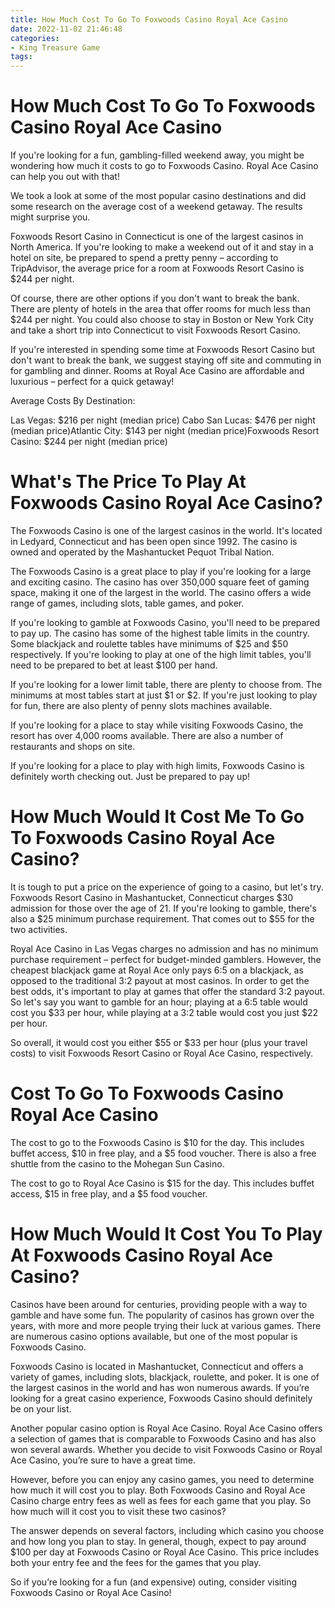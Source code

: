 ```yaml
---
title: How Much Cost To Go To Foxwoods Casino Royal Ace Casino
date: 2022-11-02 21:46:48
categories:
- King Treasure Game
tags:
---
```



#  How Much Cost To Go To Foxwoods Casino Royal Ace Casino

If you're looking for a fun, gambling-filled weekend away, you might be wondering how much it costs to go to Foxwoods Casino. Royal Ace Casino can help you out with that!

We took a look at some of the most popular casino destinations and did some research on the average cost of a weekend getaway. The results might surprise you.

Foxwoods Resort Casino in Connecticut is one of the largest casinos in North America. If you're looking to make a weekend out of it and stay in a hotel on site, be prepared to spend a pretty penny – according to TripAdvisor, the average price for a room at Foxwoods Resort Casino is $244 per night.

Of course, there are other options if you don't want to break the bank. There are plenty of hotels in the area that offer rooms for much less than $244 per night. You could also choose to stay in Boston or New York City and take a short trip into Connecticut to visit Foxwoods Resort Casino.

If you're interested in spending some time at Foxwoods Resort Casino but don't want to break the bank, we suggest staying off site and commuting in for gambling and dinner. Rooms at Royal Ace Casino are affordable and luxurious – perfect for a quick getaway!

Average Costs By Destination:

Las Vegas: $216 per night (median price)
Cabo San Lucas: $476 per night (median price)Atlantic City: $143 per night (median price)Foxwoods Resort Casino: $244 per night (median price)

#  What's The Price To Play At Foxwoods Casino Royal Ace Casino?

The Foxwoods Casino is one of the largest casinos in the world. It's located in Ledyard, Connecticut and has been open since 1992. The casino is owned and operated by the Mashantucket Pequot Tribal Nation.

The Foxwoods Casino is a great place to play if you're looking for a large and exciting casino. The casino has over 350,000 square feet of gaming space, making it one of the largest in the world. The casino offers a wide range of games, including slots, table games, and poker.

If you're looking to gamble at Foxwoods Casino, you'll need to be prepared to pay up. The casino has some of the highest table limits in the country. Some blackjack and roulette tables have minimums of $25 and $50 respectively. If you're looking to play at one of the high limit tables, you'll need to be prepared to bet at least $100 per hand.

If you're looking for a lower limit table, there are plenty to choose from. The minimums at most tables start at just $1 or $2. If you're just looking to play for fun, there are also plenty of penny slots machines available.

If you're looking for a place to stay while visiting Foxwoods Casino, the resort has over 4,000 rooms available. There are also a number of restaurants and shops on site.

If you're looking for a place to play with high limits, Foxwoods Casino is definitely worth checking out. Just be prepared to pay up!

#  How Much Would It Cost Me To Go To Foxwoods Casino Royal Ace Casino?

It is tough to put a price on the experience of going to a casino, but let's try. Foxwoods Resort Casino in Mashantucket, Connecticut charges $30 admission for those over the age of 21. If you're looking to gamble, there's also a $25 minimum purchase requirement. That comes out to $55 for the two activities.

Royal Ace Casino in Las Vegas charges no admission and has no minimum purchase requirement – perfect for budget-minded gamblers. However, the cheapest blackjack game at Royal Ace only pays 6:5 on a blackjack, as opposed to the traditional 3:2 payout at most casinos. In order to get the best odds, it's important to play at games that offer the standard 3:2 payout. So let's say you want to gamble for an hour; playing at a 6:5 table would cost you $33 per hour, while playing at a 3:2 table would cost you just $22 per hour.

So overall, it would cost you either $55 or $33 per hour (plus your travel costs) to visit Foxwoods Resort Casino or Royal Ace Casino, respectively.

#  Cost To Go To Foxwoods Casino Royal Ace Casino

The cost to go to the Foxwoods Casino is $10 for the day. This includes buffet access, $10 in free play, and a $5 food voucher. There is also a free shuttle from the casino to the Mohegan Sun Casino.

The cost to go to Royal Ace Casino is $15 for the day. This includes buffet access, $15 in free play, and a $5 food voucher.

#  How Much Would It Cost You To Play At Foxwoods Casino Royal Ace Casino?

Casinos have been around for centuries, providing people with a way to gamble and have some fun. The popularity of casinos has grown over the years, with more and more people trying their luck at various games. There are numerous casino options available, but one of the most popular is Foxwoods Casino.

Foxwoods Casino is located in Mashantucket, Connecticut and offers a variety of games, including slots, blackjack, roulette, and poker. It is one of the largest casinos in the world and has won numerous awards. If you’re looking for a great casino experience, Foxwoods Casino should definitely be on your list.

Another popular casino option is Royal Ace Casino. Royal Ace Casino offers a selection of games that is comparable to Foxwoods Casino and has also won several awards. Whether you decide to visit Foxwoods Casino or Royal Ace Casino, you’re sure to have a great time.

However, before you can enjoy any casino games, you need to determine how much it will cost you to play. Both Foxwoods Casino and Royal Ace Casino charge entry fees as well as fees for each game that you play. So how much will it cost you to visit these two casinos?

The answer depends on several factors, including which casino you choose and how long you plan to stay. In general, though, expect to pay around $100 per day at Foxwoods Casino or Royal Ace Casino. This price includes both your entry fee and the fees for the games that you play.

So if you’re looking for a fun (and expensive) outing, consider visiting Foxwoods Casino or Royal Ace Casino!